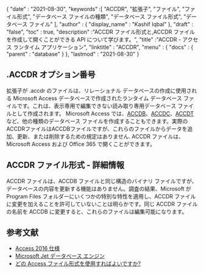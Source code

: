 {
  "date" : "2021-08-30",
  "keywords" :[ "ACCDR", "拡張子", "ファイル", "ファイル形式", "データベース ファイルの種類", "データベース ファイル形式", "データベース ファイル" ],
  "author" : {
    "display_name" : "Kashif Iqbal"
},
  "draft" : "false",
  "toc" : true,
  "description" :"ACCDR ファイル形式と,ACCDR ファイルを作成して開くことができる API について学びます。",
  "title" :"ACCDR - アクセス ランタイム アプリケーション",
  "linktitle" : "ACCDR",
  "menu" : {
    "docs" : {
      "parent" : "database"
}
},
  "lastmod" : "2021-08-30"
}

## .ACCDR オプション番号

拡張子が .accdr のファイルは、リレーショナル データベースの作成に使用される Microsoft Access データベースで作成されたランタイム データベース ファイルです。これは、表示専用で編集できない読み取り専用データベース ファイルとして作成されます。 Microsoft Access では、[ACCDB](/database/accdb/)、[ACCDC](/database/accdc/)、[ACCDT](/database/accdt/) など、他の種類のデータベース ファイルを作成することもできます。実際のACCDRファイルはACCDBファイルですが、これらのファイルからデータを追加、更新、または削除するための規定はありません. ACCDR ファイルは、Microsoft Access および Office 365 で開くことができます。

## ACCDR ファイル形式 - 詳細情報

ACCDR ファイルは、ACCDB ファイルと同じ構造のバイナリ ファイルですが、データベースの内容を更新する機能はありません。調査の結果、Microsoft が Program Files フォルダーにいくつかの特別な特性を適用し、ACCDR ファイルに変更を加えることを許可していないことは明らかです。同じ ACCDR ファイルの名前を ACCDB に変更すると、これらのファイルは編集可能になります。

## 参考文献

* [Access 2016 仕様](https://support.microsoft.com/en-us/office/access-specifications-0cf3c66f-9cf2-4e32-9568-98c1025bb47c?ui=en-us&rs=en-us&ad=us)
* [Microsoft Jet データベース エンジン](https://en.wikipedia.org/wiki/Microsoft_Jet_Database_Engine)
* [どの Access ファイル形式を使用すればよいですか?](https://support.microsoft.com/en-us/office/which-access-file-format-should-i-use-012d9ab3-d14c-479e-b617-be66f9070b41)

